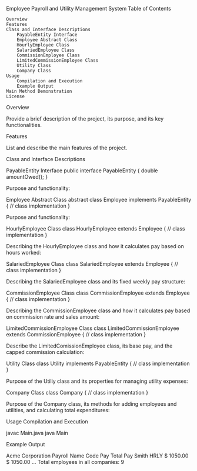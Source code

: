 Employee Payroll and Utility Management System
Table of Contents

    Overview
    Features
    Class and Interface Descriptions
        PayableEntity Interface
        Employee Abstract Class
        HourlyEmployee Class
        SalariedEmployee Class
        CommissionEmployee Class
        LimitedCommissionEmployee Class
        Utility Class
        Company Class
    Usage
        Compilation and Execution
        Example Output
    Main Method Demonstration
    License

Overview

Provide a brief description of the project, its purpose, and its key functionalities.

Features

List and describe the main features of the project.


Class and Interface Descriptions

PayableEntity Interface
public interface PayableEntity {
    double amountOwed();
}

Purpose and functionality:


Employee Abstract Class
abstract class Employee implements PayableEntity {
    // class implementation
}

Purpose and functionality:


HourlyEmployee Class
class HourlyEmployee extends Employee {
    // class implementation
}

Describing the HourlyEmployee class and how it calculates pay based on hours worked:

SalariedEmployee Class
class SalariedEmployee extends Employee {
    // class implementation
}

Describing the SalariedEmployee class and its fixed weekly pay structure:

CommissionEmployee Class
class CommissionEmployee extends Employee {
    // class implementation
}

Describing the CommissionEmployee class and how it calculates 
pay based on commission rate and sales amount:


LimitedCommissionEmployee Class
class LimitedCommissionEmployee extends CommissionEmployee {
    // class implementation
}


Describe the LimitedComissionEmployee class, its base pay, 
and the capped commission calculation:

Utility Class
class Utility implements PayableEntity {
    // class implementation
}

Purpose of the Utiliy class and its properties for managing utility expenses:

Company Class
class Company {
    // class implementation
}

Purpose of the Company class, its methods for adding employees and utilities, and
calculating total expenditures:


Usage
Compilation and Execution

javac Main.java
java Main

Example Output

Acme Corporation Payroll
Name            Code Pay      Total Pay
Smith           HRLY $ 1050.00 $ 1050.00
...
Total employees in all companies: 9


